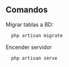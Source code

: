 ## Comandos
Migrar tablas a BD:

```bash
  php artisan migrate
```

Encender servidor

```bash
  php artisan serve
```


